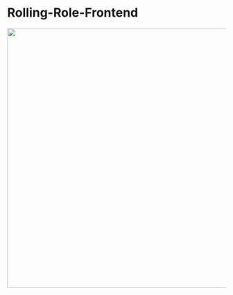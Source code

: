 # Rolling-Role-Frontend
<img src="https://user-images.githubusercontent.com/47634717/95678367-36492600-0c07-11eb-9437-578ed04c0b24.png" width="600px"/>
